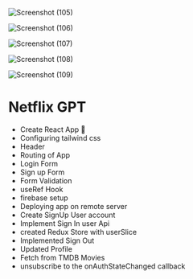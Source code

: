 
![Screenshot (105)](https://github.com/muzzammilHub/netflix-gpt/assets/127538327/76256e55-6141-4f37-94d0-9389c1b8005e)

![Screenshot (106)](https://github.com/muzzammilHub/netflix-gpt/assets/127538327/d1a07852-b90c-4f8b-a0b2-9a4c5be99cec)

![Screenshot (107)](https://github.com/muzzammilHub/netflix-gpt/assets/127538327/102755ef-15cd-488e-baee-b107d9db742b)

![Screenshot (108)](https://github.com/muzzammilHub/netflix-gpt/assets/127538327/5416e9bd-76e7-4e6d-94a9-22ae52fff890)

![Screenshot (109)](https://github.com/muzzammilHub/netflix-gpt/assets/127538327/b5b8f039-c9a3-4139-b357-21cfb596f168)

# Netflix GPT

- Create React App 🚀
- Configuring tailwind css
- Header
- Routing of App
- Login Form
- Sign up Form
- Form Validation
- useRef Hook
- firebase setup
- Deploying app on remote server
- Create SignUp User account
- Implement Sign In user Api
- created Redux Store with userSlice
- Implemented Sign Out
- Updated Profile
- Fetch from TMDB Movies
- unsubscribe to the onAuthStateChanged callback

